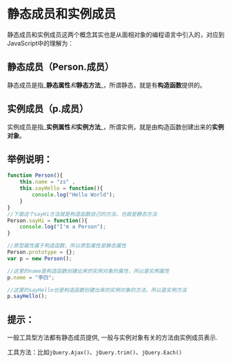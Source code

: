 # 静态成员和实例成员

静态成员和实例成员这两个概念其实也是从面相对象的编程语言中引入的，对应到JavaScript中的理解为：

## 静态成员（Person.成员）

静态成员是指_**静态属性**_和_**静态方法**_，所谓静态，就是有**构造函数**提供的。

## 实例成员（p.成员）

实例成员是指_**实例属性**_和_**实例方法**_，所谓实例，就是由构造函数创建出来的**实例对象**。

## 举例说明：

```javascript
function Person(){
    this.name = "zs" ,
    this.sayHello = function(){
        console.log("Hello World");
    }
}
//下面这个sayHi方法就是构造函数自己的方法，也就是静态方法
Person.sayHi = function(){ 
    console.log("I'm a Person");
}

//原型属性属于构造函数，所以原型属性是静态属性
Person.prototype = {};
var p = new Person();

//这里的name是构造函数创建出来的实例对象的属性，所以是实例属性
p.name = "李四";

//这里的sayHello也是构造函数创建出来的实例对象的方法，所以是实例方法
p.sayHello();
```

## 提示：

一般工具型方法都有静态成员提供, 一般与实例对象有关的方法由实例成员表示.

工具方法：比如`jQuery.Ajax()`、`jQuery.trim()`、`jQuery.Each()`

